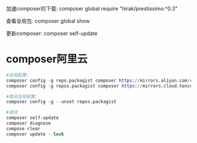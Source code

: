 加速composer的下载: 
composer global require "hirak/prestissimo:^0.3"

查看全局包:
composer global show

更新composer:
composer self-update


# composer阿里云

```s
#全局配置:
composer config -g repo.packagist composer https://mirrors.aliyun.com/composer/
composer config -g repos.packagist composer https://mirrors.cloud.tencent.com/composer/

#取消全局配置:
composer config -g --unset repos.packagist

#调试
composer self-update
composer diagnose
compose clear
composer update --lock
```
